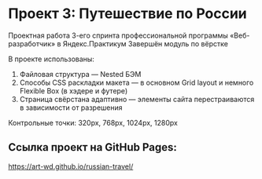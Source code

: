 # Проект 3: Путешествие по России

Проектная работа 3-его спринта профессиональной программы «Веб-разработчик» в Яндекс.Практикум
Завершён модуль по вёрстке

В проекте использованы:

1. Файловая структура — Nested БЭМ
2. Способы CSS раскладки макета — в основном Grid layout и немного Flexible Box (в хэдере и футере)
3. Страница свёрстана адаптивно — элементы сайта перестраиваются в зависимости от разрешения

Контрольные точки: 320px, 768px, 1024px, 1280px

## Ссылка проект на GitHub Pages:
https://art-wd.github.io/russian-travel/
